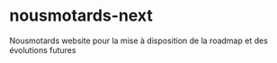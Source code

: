 # nousmotards-next
Nousmotards website pour la mise à disposition de la roadmap et des évolutions futures
